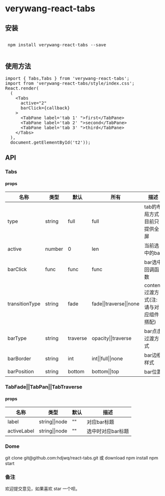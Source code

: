 <h1>
 verywang-react-tabs
</h1>
<h2>
安装
</h2>
<div class="highlight highlight-source-js">
<pre>
<span class="pl-smi">
 npm install verywang-react-tabs --save
</span>
</pre>
</div>
<h2>
 使用方法
</h2>
<div class="highlight highlight-source-js">
<pre>
<span class="pl-k">import</span> { <span class="pl-smi">Tabs</span>,<span class="pl-smi">Tabs</span> } <span class="pl-k">from</span><span class="pl-s"><span class="pl-pds"> '</span>verywang-react-tabs<span class="pl-pds">'</span></span>;
<span class="pl-k">import </span><span class="pl-k">from</span><span class="pl-s"><span class="pl-pds"> '</span>verywang-react-tabs/style/index.css<span class="pl-pds">'</span></span>;
<span class="pl-smi">React</span>.<span class="pl-en">render</span>(
  (
    <span class="pl-k">&lt;</span>Tabs
      active<span class="pl-k">=</span><span class="pl-s"><span class="pl-pds">"</span>2<span class="pl-pds">"</span></span>
      barClick<span class="pl-k">=</span>{callback}
    <span class="pl-k">&gt;</span>
      <span class="pl-k">&lt;</span>TabPane label<span class="pl-k">=</span><span class="pl-s"><span class="pl-pds">'</span>tab 1<span class="pl-pds">'</span></span> <span class="pl-pds">"</span></span><span class="pl-k">&gt;</span>first<span class="pl-k">&lt;</span><span class="pl-k">/</span>TabPane<span class="pl-k">&gt;</span>
      <span class="pl-k">&lt;</span>TabPane label<span class="pl-k">=</span><span class="pl-s"><span class="pl-pds">'</span>tab 2<span class="pl-pds">'</span></span> <span class="pl-pds">"</span></span><span class="pl-k">&gt;</span>second<span class="pl-k">&lt;</span><span class="pl-k">/</span>TabPane<span class="pl-k">&gt;</span>
      <span class="pl-k">&lt;</span>TabPane label<span class="pl-k">=</span><span class="pl-s"><span class="pl-pds">'</span>tab 3<span class="pl-pds">'</span></span> <span class="pl-pds">"</span></span><span class="pl-k">&gt;</span>third<span class="pl-k">&lt;</span><span class="pl-k">/</span>TabPane<span class="pl-k">&gt;</span>
    <span class="pl-k">&lt;</span><span class="pl-k">/</span>Tabs<span class="pl-k">&gt;</span>
  ),
  <span class="pl-c1">document</span>.<span class="pl-c1">getElementById</span>(<span class="pl-s"><span class="pl-pds">'</span>t2<span class="pl-pds">'</span></span>));
</pre>
</div>
<h2>
 API
</h2>
<h3>Tabs</h3>
<h4>props</h4>
<table>
<thead>
    <tr>
        <th>名称</th>
        <th>类型</th>
        <th>默认</th>
        <th>所有</th>
        <th>描述</th>
    </tr>
    </thead>
    <tbody>
    <tr><td>type</td><td>string</td><td>full</td><td>full</td><td>tab的布局方式目前只提供全屏</td></tr>
    <tr><td>active</td><td>number</td><td>0</td><td>len</td><td>当前选中的bar</td></tr>
    <tr><td>barClick</td><td>func</td><td>func</td><td>func</td><td>bar选中回调函数</td></tr>
    <tr><td>transitionType</td><td>string</td><td>fade</td><td>fade||traverse||none</td><td>content过渡方式(注:请与对应组件搭配)</td></tr>
    <tr><td>barType</td><td>string</td><td>traverse</td><td>opacity||traverse</td><td>bar点击过渡方式</td></tr>
    <tr><td>barBorder</td><td>string</td><td>int</td><td>int||full||none</td><td>bar边框样式</td></tr>
    <tr><td>barPosition</td><td>string</td><td>bottom</td><td>bottom||top</td><td>bar位置</td></tr>
    </tbody>
</table>
<h3>TabFade||TabPan||TabTraverse</h3>
<h4>props</h4>
<table>
<thead>
    <tr>
        <th>名称</th>
        <th>类型</th>
        <th>默认</th>
        <th>描述</th>
    </tr>
    </thead>
    <tbody>
    <tr><td>label</td><td>string||node</td><td>""</td><td>对应bar标题</td></tr>
    <tr><td>activeLabel</td><td>string||node</td><td>""</td><td>选中时对应bar标题</td></tr>
    </tbody>
</table>
<h3>Dome</h3>
<span class="pl-smi">
 git clone git@github.com:hdjwq/react-tabs.git 或 download
</span>
<span class="pl-smi">
npm install
</span>
<span class="pl-smi">
npm start
</span>

<h3>备注</h3>
<span class="pl-smi">
 欢迎提交意见，如果喜欢 star 一个呗。
</span>
